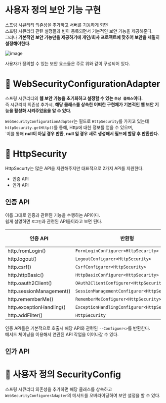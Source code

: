 사용자 정의 보안 기능 구현  
=============================
스프링 시큐리티 의존성을 추가하고 서버를 기동하게 되면          
스프링 시큐리티 관련 설정들과 빈이 등록되면서 기본적인 보안 기능을 제공해준다.      
그러나 **기본적인 보안 기능만을 제공하기에 개인/회사 프로젝트에 맞추어 보안을 세밀히 설정해야한다.**            
     
![image](https://user-images.githubusercontent.com/50267433/128860336-837b837a-d806-4ff4-9dd0-35ad5de70a10.png)

사용자가 정의할 수 있는 보안 요소들은 주로 위와 같이 구성되어 있다.    

# 📘 WebSecurityConfigurationAdapter 
스프링 시큐리티의 **웹 보안 기능을 초기화하고 설정할 수 있는 `추상 클래스`이다.**                   
즉 시큐리티 의존성 추가시, **해당 클래스를 상속한 어떠한 구현체가 기본적인 웹 보안 기능을 활성화 시켜주었음을 알 수 있다.**        
         
`WebSecurityConfigurationAdapter`는 필드로 `HttpSecurity`를 가지고 있는데    
`httpSecurity.getHttp()`를 통해, Http에 대한 정보를 얻을 수 있으며,  
`이를 통해 **null이 아닐 경우 반환**, **null 일 경우 새로 생성해서 필드에 할당 후 반환한다.**     

# 📗 HttpSecurity   
HttpSecurty는 많은 API을 지원해주지만 대표적으로 2가지 API를 지원한다.      

* 인증 API
* 인가 API  

## 인증 API    
이름 그대로 인증과 관련된 기능을 수행하는 API이다.      
쉽게 설명하면 `로그인`과 관련된 API들이라고 보면 된다.     
     
|인증 API|반환형|설명|
|--------|-----|----|
|http.fromLogin()|`FormLoginConfigurer<HttpSecurity>`||   
|http.logout()|`LogoutConfigurer<HttpSecurity>`||  
|http.csrf()|`CsrfConfigurer<HttpSecurity>`||
|http.httpBasic()|`HttpBasicConfigurer<HttpSecurity>`||
|http.oauth2Client()|`OAuth2ClientConfigurer<HttpSecurity>`||
|http.sessionManagement()|`SessionManagementConfigurer<HttpSecurity>`||
|http.rememberMe()|`RememberMeConfigurer<HttpSecurity>`||
|http.exceptionHandling()|`ExceptionHandlingConfigurer<HttpSecurity>`||
|http.addFilter()|`HttpSecurity`||   

인증 API들은 기본적으로 호출시 해당 API와 관련된 `--Configuer<>`를 반환한다.      
메서드 체이닝을 이용해서 연관된 API 작업을 이어나갈 수 있다.      

## 인가 API

# 📓 사용자 정의 SecurityConfig       
스프링 시큐리티 의존성을 추가하면 해당 클래스를 상속하고              
`WebSecurityConfigurerAdapter`의 메서드를 오버라이딩하여 보안 설정을 할 수 있다.              



